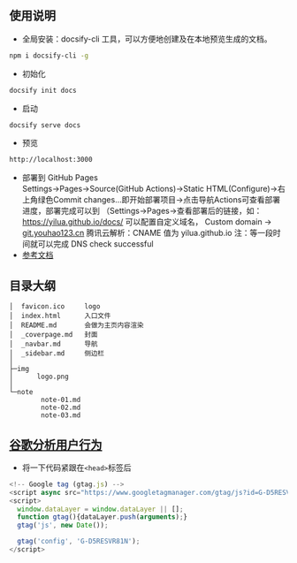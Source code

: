 <span id="index"></span>
## 使用说明
- 全局安装：docsify-cli 工具，可以方便地创建及在本地预览生成的文档。
```bash
npm i docsify-cli -g
```
- 初始化
```bash
docsify init docs
```
- 启动
```bash
docsify serve docs
```
- 预览
```bash
http://localhost:3000
```
- 部署到 GitHub Pages  
Settings->Pages->Source(GitHub Actions)->Static HTML(Configure)->右上角绿色Commit changes...即开始部署项目->点击导航Actions可查看部署进度，部署完成可以到 （Settings->Pages->查看部署后的链接，如：https://yilua.github.io/docs/ 可以配置自定义域名， Custom domain -> [git.youhao123.cn](https://git.youhao123.cn) 腾讯云解析：CNAME 值为 yilua.github.io 注：等一段时间就可以完成 DNS check successful
- [参考文档](https://docsify.js.org/#/zh-cn/)

## 目录大纲
```
│  favicon.ico     logo
│  index.html      入口文件
│  README.md       会做为主页内容渲染
│  _coverpage.md   封面
│  _navbar.md      导航
│  _sidebar.md     侧边栏
│
├─img
│      logo.png
│
└─note
        note-01.md
        note-02.md
        note-03.md
```

## [谷歌分析用户行为](https://analytics.google.com/analytics/web)
- 将一下代码紧跟在`<head>`标签后
```js
<!-- Google tag (gtag.js) -->
<script async src="https://www.googletagmanager.com/gtag/js?id=G-D5RESVR81N"></script>
<script>
  window.dataLayer = window.dataLayer || [];
  function gtag(){dataLayer.push(arguments);}
  gtag('js', new Date());

  gtag('config', 'G-D5RESVR81N');
</script>
```